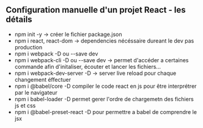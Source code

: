 ## Configuration manuelle d'un projet React - les détails


* npm init -y -> créer le fichier package.json
* npm i react, react-dom -> dependencies nécéssaire dureant le dev pas production
* npm i webpack -D ou --save dev
* npm i webpack-cli -D ou --save dev -> permet d'accéder a certaines commande afin d'initaliser, écouter et lancer les fichiers...
* npm i webpack-dev-server -D -> server live reload pour chaque changement éffectuer
* npm i @babel/core -D compiler le code react en js pour être interprétrer par le navigateur
* npm i babel-loader -D permet gerer l'ordre de chargemetn des fichiers js et css
* npm i @babel-preset-react -D pour permettre a babel de comprendre le jsx